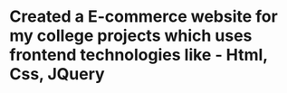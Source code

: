 # Created a E-commerce website for my college projects which uses frontend technologies like - Html, Css, JQuery
